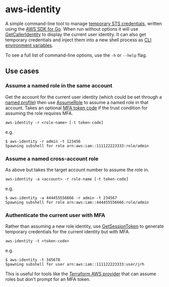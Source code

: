 # aws-identity

A simple command-line tool to manage
[temporary STS credentials](https://docs.aws.amazon.com/IAM/latest/UserGuide/id_credentials_temp.html), written using the
[AWS SDK for Go](https://aws.amazon.com/sdk-for-go/). When run without options it will use
[GetCallerIdentity](https://docs.aws.amazon.com/STS/latest/APIReference/API_GetCallerIdentity.html)
to display the current user identity. It can also get temporary credentials and inject them into a new shell process
as [CLI environment variables](https://docs.aws.amazon.com/cli/latest/userguide/cli-configure-envvars.html).

To see a full list of command-line options, use the `-h` or `--help` flag.

## Use cases

### Assume a named role in the same account

Get the account for the current user identity (which could be set through a
[named profile](https://docs.aws.amazon.com/cli/latest/userguide/cli-configure-profiles.html))
then use [AssumeRole](https://docs.aws.amazon.com/STS/latest/APIReference/API_AssumeRole.html)
to assume a named role in that account. Takes an optional
[MFA token code](https://docs.aws.amazon.com/IAM/latest/UserGuide/id_credentials_mfa.html) if the trust condition for
assuming the role requires MFA.

```
aws-identity -r <role-name> [-t token-code]
```

e.g.

```
$ aws-identity -r admin -t 123456
Spawning subshell for role arn:aws:iam::111122223333:role/admin
```

### Assume a named cross-account role

As above but takes the target account number to assume the role in.

```
aws-identity -a <account> -r role-name [-t token-code]
```

e.g.

```
$ aws-identity -a 444455556666 -r admin -t 234567
Spawning subshell for role arn:aws:iam::444455556666:role/admin
```

### Authenticate the current user with MFA

Rather than assuming a new role identity, use
[GetSessionToken](https://docs.aws.amazon.com/STS/latest/APIReference/API_GetSessionToken.html)
to generate temporary credentials for the current identity but with MFA.

```
aws-identity -t <token-code>
```

e.g.

```
$ aws-identity -t 345678
Spawning subshell for user arn:aws:iam::111122223333:user/jrh
```

This is useful for tools like the [Terraform AWS provider](https://www.terraform.io/docs/providers/aws/)
that can assume roles but don't prompt for an MFA token.
